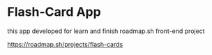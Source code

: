 # Flash-Card App

this app developed for learn and finish roadmap.sh front-end project

https://roadmap.sh/projects/flash-cards
